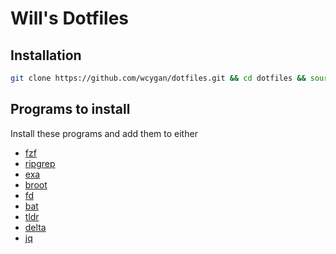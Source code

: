 # Will's Dotfiles

## Installation

```bash
git clone https://github.com/wcygan/dotfiles.git && cd dotfiles && source bootstrap.sh
```

## Programs to install

Install these programs and add them to either 

- [fzf](https://github.com/junegunn/fzf)
- [ripgrep](https://github.com/BurntSushi/ripgrep)
- [exa](https://github.com/ogham/exa)
- [broot](https://github.com/Canop/broot)
- [fd](https://github.com/sharkdp/fd)
- [bat](https://github.com/sharkdp/bat)
- [tldr](https://github.com/tldr-pages/tldr)
- [delta](https://github.com/dandavison/delta)
- [jq](https://github.com/stedolan/jq)